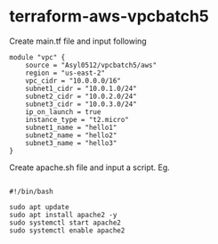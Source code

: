 # terraform-aws-vpcbatch5

Create main.tf file and input following

```hcl
module "vpc" {
    source = "Asyl0512/vpcbatch5/aws"
    region = "us-east-2"
    vpc_cidr = "10.0.0.0/16"
    subnet1_cidr = "10.0.1.0/24"
    subnet2_cidr = "10.0.2.0/24"
    subnet3_cidr = "10.0.3.0/24"
    ip_on_launch = true
    instance_type = "t2.micro"
    subnet1_name = "hello1"
    subnet2_name = "hello2"
    subnet3_name = "hello3"
}
```

Create apache.sh file and input a script. Eg.
```hcl

#!/bin/bash

sudo apt update
sudo apt install apache2 -y
sudo systemctl start apache2
sudo systemctl enable apache2
```
